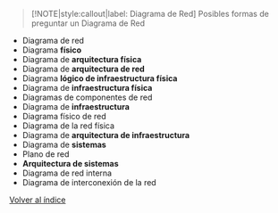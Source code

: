 > [!NOTE|style:callout|label: Diagrama de Red]
> Posibles formas de preguntar un Diagrama de Red


- Diagrama de red
- Diagrama **físico**
- Diagrama de **arquitectura física**
- Diagrama de **arquitectura de red**
- Diagrama **lógico de infraestructura física**
- Diagrama de **infraestructura física**
- Diagramas de componentes de red
- Diagrama de **infraestructura**
- Diagrama físico de red
- Diagrama de la red física
- Diagrama de **arquitectura de infraestructura**
- Diagrama de **sistemas**
- Plano de red
- **Arquitectura de sistemas**
- Diagrama de red interna
- Diagrama de interconexión de la red

<a href="https://pmoreno-rodriguez.github.io/opos_gsi/#/esquemas/indice.md">Volver al índice</a>

